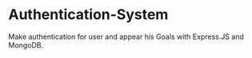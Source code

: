 # Authentication-System
Make authentication for user and appear his Goals with Express.JS and MongoDB.
